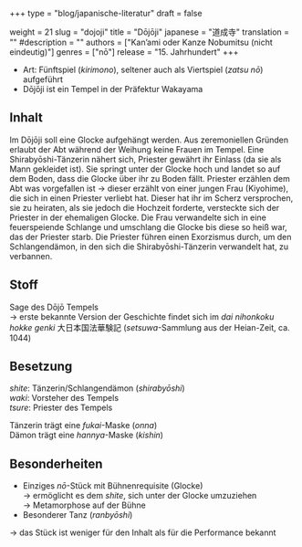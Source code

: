 +++
type = "blog/japanische-literatur"
draft = false

weight = 21
slug = "dojoji"
title = "Dōjōji"
japanese = "道成寺"
translation = ""
#description = ""
authors = ["Kan’ami oder Kanze Nobumitsu (nicht eindeutig)"]
genres = ["nō"]
release = "15. Jahrhundert"
+++

- Art: Fünftspiel (_kirimono_), seltener auch als Viertspiel (_zatsu nō_) aufgeführt
- Dōjōji ist ein Tempel in der Präfektur Wakayama

## Inhalt

Im Dōjōji soll eine Glocke aufgehängt werden. Aus zeremoniellen Gründen erlaubt der Abt während der Weihung keine Frauen im Tempel. Eine Shirabyōshi-Tänzerin nähert sich, Priester gewährt ihr Einlass (da sie als Mann gekleidet ist). Sie springt unter der Glocke hoch und landet so auf dem Boden, dass die Glocke über ihr zu Boden fällt. Priester erzählen dem Abt was vorgefallen ist -> dieser erzählt von einer jungen Frau (Kiyohime), die sich in einen Priester verliebt hat. Dieser hat ihr im Scherz versprochen, sie zu heiraten, als sie jedoch die Hochzeit forderte, versteckte sich der Priester in der ehemaligen Glocke. Die Frau verwandelte sich in eine feuerspeiende Schlange und umschlang die Glocke bis diese so heiß war, das der Priester starb. Die Priester führen einen Exorzismus durch, um den Schlangendämon, in den sich die Shirabyōshi-Tänzerin verwandelt hat, zu verbannen.

## Stoff

Sage des Dōjō Tempels  
-> erste bekannte Version der Geschichte findet sich im _dai nihonkoku hokke genki_ 大日本国法華験記 (_setsuwa_-Sammlung aus der Heian-Zeit, ca. 1044)

## Besetzung

_shite_: Tänzerin/Schlangendämon (_shirabyōshi_)  
_waki_: Vorsteher des Tempels  
_tsure_: Priester des Tempels

Tänzerin trägt eine _fukai_-Maske (_onna_)  
Dämon trägt eine _hannya_-Maske (_kishin_)

## Besonderheiten

- Einziges _nō_-Stück mit Bühnenrequisite (Glocke)  
-> ermöglicht es dem _shite_, sich unter der Glocke umzuziehen  
-> Metamorphose auf der Bühne
- Besonderer Tanz (_ranbyōshi_)

-> das Stück ist weniger für den Inhalt als für die Performance bekannt
